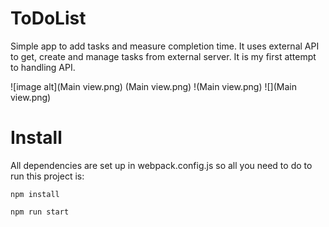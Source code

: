 # ToDoList

Simple app to add tasks and measure completion time. It uses external API to get, create and manage tasks from external server. It is my first attempt to handling API.

![image alt](Main view.png)
(Main view.png)
!(Main view.png)
![](Main view.png)

# Install

All dependencies are set up in webpack.config.js so all you need to do to run this project is:

```shell
npm install
```

```shell
npm run start
```
